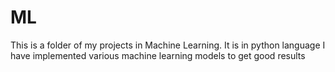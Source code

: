 # ML
This is a folder of my projects in Machine Learning.
It is in python language
I have implemented various machine learning models to get good results
